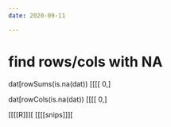 ```yaml
---
date: 2020-09-11

---
```


# find rows/cols with NA
dat[rowSums(is.na(dat)) [[[[ 0,]

dat[rowCols(is.na(dat)) [[[[ 0,]

[[[[R]]][
[[[[snips]]][
